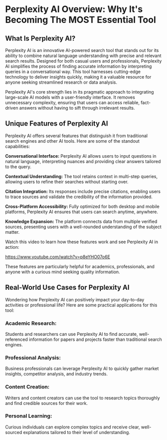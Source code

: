 # Perplexity AI Overview: Why It's Becoming The MOST Essential Tool

## What Is Perplexity AI?

Perplexity AI is an innovative AI-powered search tool that stands out for its ability to combine natural language understanding with precise and relevant search results. Designed for both casual users and professionals, Perplexity AI simplifies the process of finding accurate information by interpreting queries in a conversational way. This tool harnesses cutting-edge technology to deliver insights quickly, making it a valuable resource for anyone seeking streamlined research or data analysis.

Perplexity AI's core strength lies in its pragmatic approach to integrating large-scale AI models with a user-friendly interface. It removes unnecessary complexity, ensuring that users can access reliable, fact-driven answers without having to sift through irrelevant results.

## Unique Features of Perplexity AI

Perplexity AI offers several features that distinguish it from traditional search engines and other AI tools. Here are some of the standout capabilities:

**Conversational Interface:** Perplexity AI allows users to input questions in natural language, interpreting nuances and providing clear answers tailored to the query.

**Contextual Understanding:** The tool retains context in multi-step queries, allowing users to refine their searches without starting over.

**Citation Integration:** Its responses include precise citations, enabling users to trace sources and validate the credibility of the information provided.

**Cross-Platform Accessibility:** Fully optimized for both desktop and mobile platforms, Perplexity AI ensures that users can search anytime, anywhere.

**Knowledge Expansion:** The platform connects data from multiple verified sources, presenting users with a well-rounded understanding of the subject matter.

Watch this video to learn how these features work and see Perplexity AI in action:

https://www.youtube.com/watch?v=p8eYHO07o6E

These features are particularly helpful for academics, professionals, and anyone with a curious mind seeking quality information.

## Real-World Use Cases for Perplexity AI

Wondering how Perplexity AI can positively impact your day-to-day activities or professional life? Here are some practical applications for this tool:

### Academic Research:
Students and researchers can use Perplexity AI to find accurate, well-referenced information for papers and projects faster than traditional search engines.

### Professional Analysis:
Business professionals can leverage Perplexity AI to quickly gather market insights, competitor analysis, and industry trends.

### Content Creation:
Writers and content creators can use the tool to research topics thoroughly and find credible sources for their work.

### Personal Learning:
Curious individuals can explore complex topics and receive clear, well-sourced explanations tailored to their level of understanding.